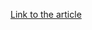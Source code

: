 [Link to the article](https://blog.google/threat-analysis-group/financially-motivated-actor-breaks-certificate-parsing-avoid-detection/)
